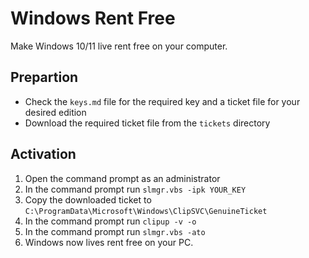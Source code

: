 Windows Rent Free
=================
Make Windows 10/11 live rent free on your computer.

Prepartion
----------
* Check the `keys.md` file for the required key and a ticket file for your desired edition
* Download the required ticket file from the `tickets` directory

Activation
----------
1. Open the command prompt as an administrator
2. In the command prompt run `slmgr.vbs -ipk YOUR_KEY`
3. Copy the downloaded ticket to `C:\ProgramData\Microsoft\Windows\ClipSVC\GenuineTicket`
4. In the command prompt run `clipup -v -o`
5. In the command prompt run `slmgr.vbs -ato`
6. Windows now lives rent free on your PC.
